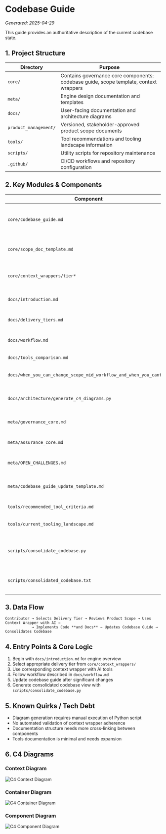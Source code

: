 # Codebase Guide

*Generated: 2025-04-29*

This guide provides an authoritative description of the current codebase state.

## 1. Project Structure

| Directory | Purpose |
|-----------|---------|
| `core/` | Contains governance core components: codebase guide, scope template, context wrappers |
| `meta/` | Engine design documentation and templates |
| `docs/` | User-facing documentation and architecture diagrams |
| `product_management/` | Versioned, stakeholder-approved product scope documents |
| `tools/` | Tool recommendations and tooling landscape information |
| `scripts/` | Utility scripts for repository maintenance |
| `.github/` | CI/CD workflows and repository configuration |

## 2. Key Modules & Components

| Component | Purpose |
|-----------|---------|
| `core/codebase_guide.md` | Authoritative description of current codebase state |
| `core/scope_doc_template.md` | Template for creating versioned evolution plans |
| `core/context_wrappers/tier*` | Delivery tier-specific disciplinary controls (0-5) |
| `docs/introduction.md` | Engine onboarding documentation |
| `docs/delivery_tiers.md` | Progressive rigor model details |
| `docs/workflow.md` | Detailed workflow documentation |
| `docs/tools_comparison.md` | Comparison of available tools |
| `docs/when_you_can_change_scope_mid_workflow_and_when_you_cant.md` | Guidance on scope management |
| `docs/architecture/generate_c4_diagrams.py` | Script to generate architecture diagrams |
| `meta/governance_core.md` | Engine governance principles |
| `meta/assurance_core.md` | Assurance mechanisms documentation |
| `meta/OPEN_CHALLENGES.md` | Documentation of current challenges |
| `meta/codebase_guide_update_template.md` | Template for updating the codebase guide |
| `tools/recommended_tool_criteria.md` | Criteria for tool selection |
| `tools/current_tooling_landscape.md` | Overview of available AI tools |
| `scripts/consolidate_codebase.py` | Script to consolidate codebase into a single text file |
| `scripts/consolidated_codebase.txt` | Consolidated view of the entire codebase |

## 3. Data Flow

```
Contributor → Selects Delivery Tier → Reviews Product Scope → Uses Context Wrapper with AI →
            → Implements Code **and Docs** → Updates Codebase Guide → Consolidates Codebase
```

## 4. Entry Points & Core Logic

1. Begin with `docs/introduction.md` for engine overview
2. Select appropriate delivery tier from `core/context_wrappers/`
3. Use corresponding context wrapper with AI tools
4. Follow workflow described in `docs/workflow.md`
5. Update codebase guide after significant changes
6. Generate consolidated codebase view with `scripts/consolidate_codebase.py`

## 5. Known Quirks / Tech Debt

- Diagram generation requires manual execution of Python script
- No automated validation of context wrapper adherence
- Documentation structure needs more cross-linking between components
- Tools documentation is minimal and needs expansion

## 6. C4 Diagrams

### Context Diagram

![C4 Context Diagram](../docs/architecture/c4_context.png)

### Container Diagram

![C4 Container Diagram](../docs/architecture/c4_container.png)

### Component Diagram

![C4 Component Diagram](../docs/architecture/c4_component.png)